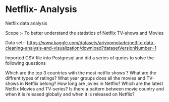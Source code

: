 # Netflix- Analysis
Netflix data analysis


Scope :- To better understand the statistics of Netflix TV-shows and Movies 

Data set:- https://www.kaggle.com/datasets/ariyoomotade/netflix-data-cleaning-analysis-and-visualization/download?datasetVersionNumber=1

Imported CSV file into Postgresql and did a series of quries to solve the following questions

Which are the top 3 countries with the most netflix shows ?
What are the diffrent types of ratings?
What year groups does all the movies and TV-shows in Netflix belong?
How long are ,ovies in Netflix?
Which are the latest Netflix Movies and TV-series?
Is there a pattern between movie country and when it is released globally and when it is released on Netflix?
